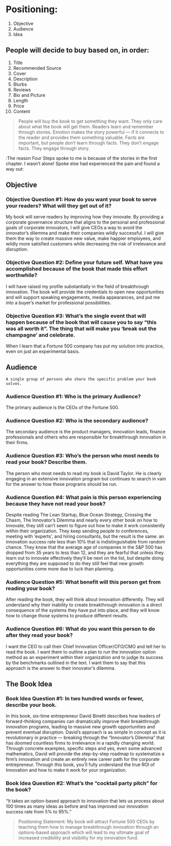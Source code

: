 
# Positioning:
1. Objective
2. Audience
3. Idea

## People will decide to buy based on, in order:
1. Title
2. Recommended Source
3. Cover
4. Description
5. Blurbs
6. Reviews
7. Bio and Picture
8. Length
9. Price
10. Content

> People will buy the book to get something they want.  They only care about what the book will get them.
> Readers learn and remember through stories.  Emotion makes the story powerful — if it connects to the reader and provides them something valuable.
> Facts are important, but people don’t learn through facts.  They don’t engage facts.  They engage through story.

:The reason Four Steps spoke to me is because of the stories in the first chapter.  I wasn’t alone!  Spoke else had experienced the pain and found a way out:

## Objective
### Objective Question #1:  How do you want your book to serve your readers?  What will they get out of it?

My book will serve readers by improving how they innovate.  By providing a corporate governance structure that aligns to the personal and professional goals of corporate innovators, I will give CEOs a way to avoid the innovator’s dilemma and make their companies wildly successful.  I will give them the way to create massive new value, make happier employees, and wildly more satisfied customers while decreasing the risk of irrelevance and disruption.  

### Objective Question #2: Define your future self.  What have you accomplished because of the book that made this effort worthwhile?

I will have raised my profile substantially in the field of breakthrough innovation.  The book will provide the credentials to open new opportunities and will support speaking engagements, media appearances, and put me into a buyer’s market for professional possibilities.  

### Objective Question #3:  What’s the single event that will happen because of the book that will cause you to say “this was all worth it”.  The thing that will make you ‘break out the champagne’ and celebrate.

When I learn that a Fortune 500 company has put my solution into practice, even on just an experimental basis.  

## Audience
`A single group of persons who share the specific problem your book solves.`

### Audience Question #1:  Who is the primary Audience?
The primary audience is the CEOs of the Fortune 500.  

### Audience Question #2:  Who is the secondary audience?
The secondary audience is the product managers, innovation leads, finance professionals and others who are responsible for breakthrough innovation in their firms.

### Audience Question #3: Who’s the person who most needs to read your book?  Describe them.
The person who most needs to read my book is David Taylor.  He is clearly engaging in an extensive innovation program but continues to search in vain for the answer to how these programs should be run.  

### Audience Question #4: What pain is this person experiencing because they have not read your book?
Despite reading The Lean Startup, Blue Ocean Strategy, Crossing the Chasm, The Innovator’s Dilemma and nearly every other book on how to innovate, they still can’t seem to figure out how to make it work consistently within their organization.  They keep sending people to conferences, meeting with ‘experts’, and hiring consultants, but the result is the same:  an innovation success rate less than 10% that is indistinguishable from random chance.  They know that the average age of companies in the S&P 500 has dropped from 35 years to less than 12, and they are fearful that unless they learn out to innovate effectively they’ll be next on the list, but despite doing everything they are supposed to do they still feel that new growth opportunities come more due to luck than planning.

### Audience Question #5: What benefit will this person get from reading your book?
After reading the book, they will think about innovation differently.  They will understand why their inability to create breakthrough innovation is a direct consequence of the systems they have put into place, and they will know how to change those systems to produce different results.  

### Audience Question #6:  What do you want this person to do after they read your book?
I want the CEO to call their Chief Innovation Officer/CFO/CMO and tell her to read the book.  I want them to outline a plan to run the innovation option method as an experiment within their organization and to judge its success by the benchmarks outlined in the text.  I want them to say that this approach is the answer to their innovator’s dilemma.

## The Book Idea

### Book Idea Question #1: In two hundred words or fewer, describe your book.
In this book, six-time entrepreneur David Binetti describes how leaders of forward-thinking companies can dramatically improve their breakthrough innovation programs, leading to massive new growth opportunities and prevent eventual disruption.  David’s approach is as simple in concept as it is revolutionary in practice — breaking through the “Innovator’s Dilemma” that has doomed countless firms to irrelevance in a rapidly changing world.   Through concrete examples, specific steps and yes, even some advanced mathematics, David will provide the step-by-step roadmap to systematize a firm’s innovation and create an entirely new career path for the corporate entrepreneur.   Through this book, you’ll fully understand the true ROI of Innovation and how to make it work for your organization.

### Book Idea Question #2:  What’s the “cocktail party pitch” for the book?
“It takes an option-based approach to innovation that lets us process about 100 times as many ideas as before and has improved our innovation success rate from 5% to 95%.”

> Positioning Statement: My book will attract Fortune 500 CEOs by teaching them how to manage breakthrough innovation through an options-based approach which will lead to my ultimate goal of increased credibility and visibility for my innovation fund.  
> 

